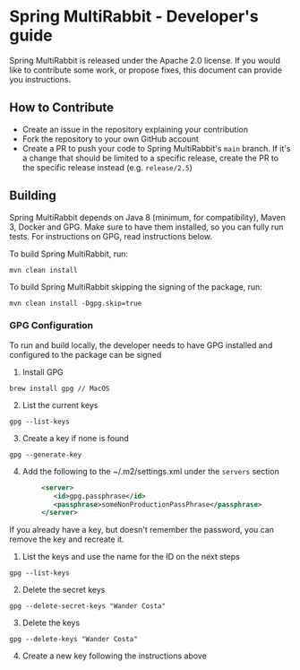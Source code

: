 # Spring MultiRabbit - Developer's guide
Spring MultiRabbit is released under the Apache 2.0 license.
If you would like to contribute some work, or propose fixes, this document can provide you instructions.

## How to Contribute
- Create an issue in the repository explaining your contribution 
- Fork the repository to your own GitHub account 
- Create a PR to push your code to Spring MultiRabbit's `main` branch. If it's a change that should be limited to a
  specific release, create the PR to the specific release instead (e.g. `release/2.5`)

## Building
Spring MultiRabbit depends on Java 8 (minimum, for compatibility), Maven 3, Docker and GPG.
Make sure to have them installed, so you can fully run tests.
For instructions on GPG, read instructions below.

To build Spring MultiRabbit, run:
```shell
mvn clean install
```

To build Spring MultiRabbit skipping the signing of the package, run:
```shell
mvn clean install -Dgpg.skip=true
```

### GPG Configuration
To run and build locally, the developer needs to have GPG installed and configured to the package can be signed
1. Install GPG
```shell
brew install gpg // MacOS
```
2. List the current keys
```shell
gpg --list-keys 
```
3. Create a key if none is found
```shell
gpg --generate-key
```
4. Add the following to the ~/.m2/settings.xml under the `servers` section
```xml
        <server>
           <id>gpg.passphrase</id>
           <passphrase>someNonProductionPassPhrase</passphrase>
        </server>
```

If you already have a key, but doesn't remember the password, you can remove the key and recreate it.
1. List the keys and use the name for the ID on the next steps
```shell
gpg --list-keys
```
2. Delete the secret keys
```
gpg --delete-secret-keys "Wander Costa"
```
3. Delete the keys
```
gpg --delete-keys "Wander Costa"
```
4. Create a new key following the instructions above
